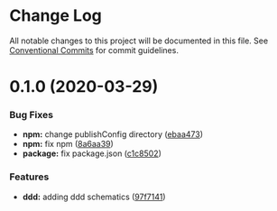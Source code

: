 # Change Log

All notable changes to this project will be documented in this file.
See [Conventional Commits](https://conventionalcommits.org) for commit guidelines.

# 0.1.0 (2020-03-29)


### Bug Fixes

* **npm:** change publishConfig directory ([ebaa473](https://github.com/xmlking/nxp/commit/ebaa473ec05505715ff3fa7fd7a9573be9a0f96a))
* **npm:** fix npm ([8a6aa39](https://github.com/xmlking/nxp/commit/8a6aa398dbf80087a2ef868a40c2f5343e8c8533))
* **package:** fix package.json ([c1c8502](https://github.com/xmlking/nxp/commit/c1c8502d662259656220bdb4e6108cc193520f4d))


### Features

* **ddd:** adding ddd schematics ([97f7141](https://github.com/xmlking/nxp/commit/97f7141bab173472f7196310acec8b83a657c52f))
